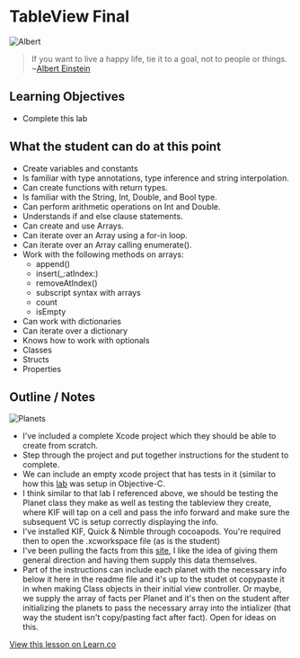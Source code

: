 # TableView Final

![Albert](http://i.imgur.com/ppc5nAG.jpg?1)  

> If you want to live a happy life, tie it to a goal, not to people or things. ~[Albert Einstein](https://en.wikipedia.org/wiki/Albert_Einstein)

## Learning Objectives

* Complete this lab

## What the student can do at this point 

* Create variables and constants
* Is familiar with type annotations, type inference and string interpolation.
* Can create functions with return types.
* Is familiar with the String, Int, Double, and Bool type.
* Can perform arithmetic operations on Int and Double.
* Understands if and else clause statements.
* Can create and use Arrays.
* Can iterate over an Array using a for-in loop.
* Can iterate over an Array calling enumerate().
* Work with the following methods on arrays:
	* append()
	* insert(_:atIndex:)
	* removeAtIndex()
	* subscript syntax with arrays
	* count
	* isEmpty
* Can work with dictionaries 
* Can iterate over a dictionary
* Knows how to work with optionals
* Classes
* Structs
* Properties

## Outline / Notes

![Planets](http://i.imgur.com/cqzETm8.png?1)

* I've included a complete Xcode project which they should be able to create from scratch.
* Step through the project and put together instructions for the student to complete.
* We can include an empty xcode project that has tests in it (similar to how this [lab](https://github.com/learn-co-curriculum/locationTrivia-TableViews) was setup in Objective-C.
* I think similar to that lab I referenced above, we should be testing the Planet class they make as well as testing the tableview they create, where KIF will tap on a cell and pass the info forward and make sure the subsequent VC is setup correctly displaying the info.
* I've installed KIF, Quick & Nimble through cocoapods. You're required then to open the .xcworkspace file (as is the student)
* I've been pulling the facts from this [site](http://space-facts.com/planets/), I like the idea of giving them general direction and having them supply this data themselves.
* Part of the instructions can include each planet with the necessary info below it here in the readme file and it's up to the studet ot copypaste it in when making Class objects in their initial view controller. Or maybe, we supply the array of facts per Planet and it's then on the student after initializing the planets to pass the necessary array into the intializer (that way the student isn't copy/pasting fact after fact). Open for ideas on this.




<a href='https://learn.co/lessons/TableViewFinalLab' data-visibility='hidden'>View this lesson on Learn.co</a>
